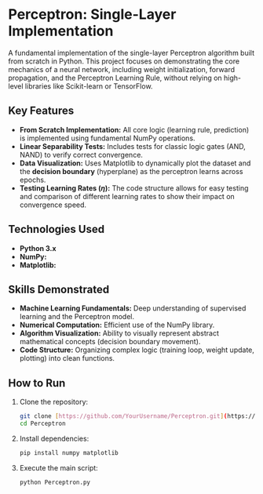 # Perceptron: Single-Layer Implementation



A fundamental implementation of the single-layer Perceptron algorithm built from scratch in Python. This project focuses on demonstrating the core mechanics of a neural network, including weight initialization, forward propagation, and the Perceptron Learning Rule, without relying on high-level libraries like Scikit-learn or TensorFlow.

## Key Features

* **From Scratch Implementation:** All core logic (learning rule, prediction) is implemented using fundamental NumPy operations.
* **Linear Separability Tests:** Includes tests for classic logic gates (AND, NAND) to verify correct convergence.
* **Data Visualization:** Uses Matplotlib to dynamically plot the dataset and the **decision boundary** (hyperplane) as the perceptron learns across epochs.
* **Testing Learning Rates ($\eta$):** The code structure allows for easy testing and comparison of different learning rates to show their impact on convergence speed.

## Technologies Used

* **Python 3.x**
* **NumPy:**
* **Matplotlib:**

## Skills Demonstrated

* **Machine Learning Fundamentals:** Deep understanding of supervised learning and the Perceptron model.
* **Numerical Computation:** Efficient use of the NumPy library.
* **Algorithm Visualization:** Ability to visually represent abstract mathematical concepts (decision boundary movement).
* **Code Structure:** Organizing complex logic (training loop, weight update, plotting) into clean functions.

## How to Run

1.  Clone the repository:
    ```bash
    git clone [https://github.com/YourUsername/Perceptron.git](https://github.com/YourUsername/Perceptron.git)
    cd Perceptron
    ```
2.  Install dependencies:
    ```bash
    pip install numpy matplotlib
    ```
3.  Execute the main script:
    ```bash
    python Perceptron.py
    ```
